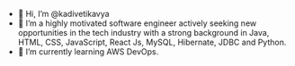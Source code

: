 - 👋 Hi, I’m @kadivetikavya
- 👀 I’m a highly motivated software engineer actively seeking new opportunities in the tech industry with a strong background in Java, HTML, CSS, JavaScript, React Js, MySQL, Hibernate, JDBC and Python.
- 🌱 I’m currently learning AWS DevOps.


<!---
kadivetikavya/kadivetikavya is a ✨ special ✨ repository because its `README.md` (this file) appears on your GitHub profile.
You can click the Preview link to take a look at your changes.
--->
